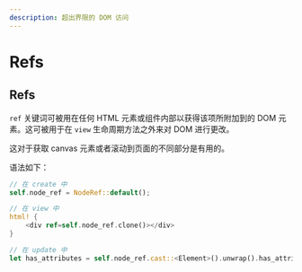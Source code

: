 ```yaml
---
description: 超出界限的 DOM 访问
---
```


# Refs

## Refs

`ref` 关键词可被用在任何 HTML 元素或组件内部以获得该项所附加到的 DOM 元素。这可被用于在 `view` 生命周期方法之外来对 DOM 进行更改。

这对于获取 canvas 元素或者滚动到页面的不同部分是有用的。

语法如下：

```rust
// 在 create 中
self.node_ref = NodeRef::default();

// 在 view 中
html! {
    <div ref=self.node_ref.clone()></div>
}

// 在 update 中
let has_attributes = self.node_ref.cast::<Element>().unwrap().has_attributes();
```
